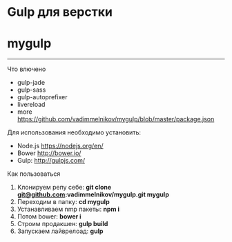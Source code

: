 Gulp для верстки
===================
# mygulp
----------
Что влючено

  - gulp-jade
  - gulp-sass
  - gulp-autoprefixer
  - livereload
  - more https://github.com/vadimmelnikov/mygulp/blob/master/package.json

Для использования необходимо установить:

 - Node.js https://nodejs.org/en/
 - Bower http://bower.io/
 - Gulp: http://gulpjs.com/

Как пользоваться

 1. Клонируем репу себе:  **git clone git@github.com:vadimmelnikov/mygulp.git mygulp**
 2. Переходим в папку: **cd mygulp**
 3. Устанавливаем nmp пакеты: **npm i**
 4. Потом bower: **bower i**
 5. Строим продакшен: **gulp build**
 6. Запускаем лайврелоад: **gulp**